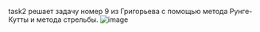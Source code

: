 task2 решает задачу номер 9 из Григорьева с помощью метода Рунге-Кутты и метода стрельбы. ![image](https://github.com/vladislavmudzhikov/numerical_tasks/assets/114360513/1c500f73-3f50-4898-b56f-7ad4e75b8510)

